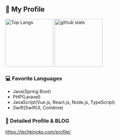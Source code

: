 ## 🎸 My Profile

<p align="left"> 
  <img alt="Top Langs" height="150px" src="https://github-readme-stats.vercel.app/api/top-langs/?username=suzuki1108&layout=compact&show_icons=true&theme=onedark" />
  <img alt="github stats" height="150px" src="https://github-readme-stats.vercel.app/api?username=suzuki1108&theme=onedark&show_icons=ture" />
</p>

### 💻 Favorite Languages
- Java(Spring Boot)
- PHP(Laravel)
- JavaScript(Vue.js, React.js, Node.js, TypeScript)
- Swift(SwiftUI, Combine) 

### 📖 Detailed Profile & BLOG
https://techkinoko.com/profile/


<!--
**suzuki1108/suzuki1108** is a ✨ _special_ ✨ repository because its `README.md` (this file) appears on your GitHub profile.

Here are some ideas to get you started:

- 🔭 I’m currently working on ...
- 🌱 I’m currently learning ...
- 👯 I’m looking to collaborate on ...
- 🤔 I’m looking for help with ...
- 💬 Ask me about ...
- 📫 How to reach me: ...
- 😄 Pronouns: ...
- ⚡ Fun fact: ...
-->
